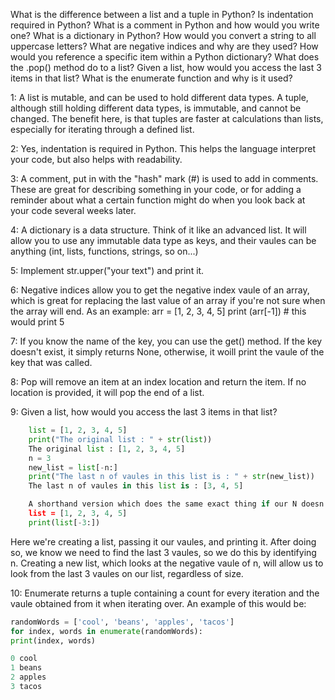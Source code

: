 What is the difference between a list and a tuple in Python?
Is indentation required in Python?
What is a comment in Python and how would you write one?
What is a dictionary in Python?
How would you convert a string to all uppercase letters?
What are negative indices and why are they used?
How would you reference a specific item within a Python dictionary?
What does the .pop() method do to a list?
Given a list, how would you access the last 3 items in that list?
What is the enumerate function and why is it used?

1: A list is mutable, and can be used to hold different data types.
A tuple, although still holding different data types, is immutable, and cannot be changed. The benefit here, is that tuples are faster at calculations than lists, especially for iterating through a defined list.

2: Yes, indentation is required in Python. This helps the language interpret your code, but also helps with readability.

3: A comment, put in with the "hash" mark (#) is used to add in comments. These are great for describing something in your code, or for adding a reminder about what a certain function might do when you look back at your code several weeks later.

4: A dictionary is a data structure. Think of it like an advanced list. It will allow you to use any immutable data type as keys, and their vaules can be anything (int, lists, functions, strings, so on...)

5: Implement str.upper("your text") and print it.

6: Negative indices allow you to get the negative index vaule of an array, which is great for replacing the last value of an array if you're not sure when the array will end. As an example: 
arr = [1, 2, 3, 4, 5]
print (arr[-1]) # this would print 5

7: If you know the name of the key, you can use the get() method. If the key doesn't exist, it simply returns None, otherwise, it woill print the vaule of the key that was called.

8: Pop will remove an item at an index location and return the item. If no location is provided, it will pop the end of a list.

9: Given a list, how would you access the last 3 items in that list?
```python
    list = [1, 2, 3, 4, 5]
    print("The original list : " + str(list))
    The original list : [1, 2, 3, 4, 5]
    n = 3
    new_list = list[-n:]
    print("The last n of vaules in this list is : " + str(new_list))
    The last n of vaules in this list is : [3, 4, 5]

    A shorthand version which does the same exact thing if our N doesn't change.
    list = [1, 2, 3, 4, 5]
    print(list[-3:])
```

Here we're creating a list, passing it our vaules, and printing it. After doing so, we know we need to find the last 3 vaules, so we do this by identifying n. Creating a new list, which looks at the negative vaule of n, will allow us to look from the last 3 vaules on our list, regardless of size.

10: Enumerate returns a tuple containing a count for every iteration and the vaule obtained from it when iterating over. An example of this would be:
```python
randomWords = ['cool', 'beans', 'apples', 'tacos']
for index, words in enumerate(randomWords):
print(index, words)

0 cool
1 beans
2 apples
3 tacos
```
